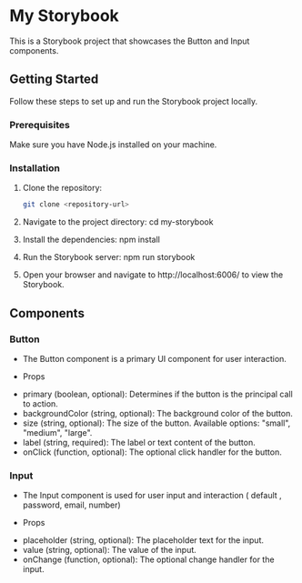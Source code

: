 # My Storybook

This is a Storybook project that showcases the Button and Input components.

## Getting Started

Follow these steps to set up and run the Storybook project locally.

### Prerequisites

Make sure you have Node.js installed on your machine.

### Installation

1. Clone the repository:

   ```bash
   git clone <repository-url>

   ```

2. Navigate to the project directory:
   cd my-storybook

3. Install the dependencies:
   npm install

4. Run the Storybook server:
   npm run storybook

5. Open your browser and navigate to http://localhost:6006/ to view the Storybook.

## Components

### Button

- The Button component is a primary UI component for user interaction.

- Props

* primary (boolean, optional): Determines if the button is the principal call to action.
* backgroundColor (string, optional): The background color of the button.
* size (string, optional): The size of the button. Available options: "small", "medium", "large".
* label (string, required): The label or text content of the button.
* onClick (function, optional): The optional click handler for the button.

### Input

- The Input component is used for user input and interaction ( default , password, email, number)

- Props

* placeholder (string, optional): The placeholder text for the input.
* value (string, optional): The value of the input.
* onChange (function, optional): The optional change handler for the input.
